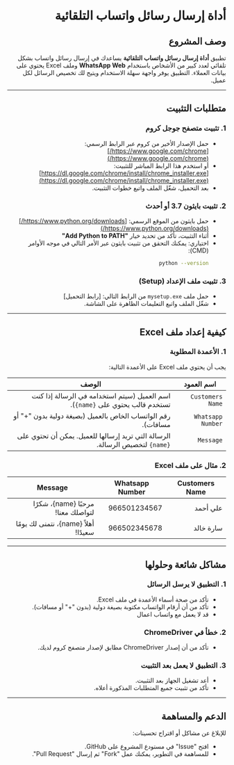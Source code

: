 
<div dir="rtl">

# أداة إرسال رسائل واتساب التلقائية

## **وصف المشروع**
تطبيق **أداة إرسال رسائل واتساب التلقائية** يساعدك في إرسال رسائل واتساب بشكل تلقائي لعدد كبير من الأشخاص باستخدام **WhatsApp Web** وملف Excel يحتوي على بيانات العملاء. التطبيق يوفر واجهة سهلة الاستخدام ويتيح لك تخصيص الرسائل لكل عميل.

---

## **متطلبات التثبيت**

### **1. تثبيت متصفح جوجل كروم**
- حمل الإصدار الأخير من كروم عبر الرابط الرسمي:
  [https://www.google.com/chrome/](https://www.google.com/chrome/)
- أو استخدم هذا الرابط المباشر للتثبيت:
  [https://dl.google.com/chrome/install/chrome_installer.exe](https://dl.google.com/chrome/install/chrome_installer.exe)
- بعد التحميل، شغّل الملف واتبع خطوات التثبيت.

### **2. تثبيت بايثون 3.7 أو أحدث**
- حمل بايثون من الموقع الرسمي:
  [https://www.python.org/downloads/](https://www.python.org/downloads/)
- أثناء التثبيت، تأكد من تحديد خيار **"Add Python to PATH"**
- اختياري: يمكنك التحقق من تثبيت بايثون عبر الأمر التالي في موجه الأوامر (CMD):
  ```bash
  python --version
  ```

### **3. تثبيت ملف الإعداد (Setup)**
- حمل ملف `mysetup.exe` من الرابط التالي: [رابط التحميل]
- شغّل الملف واتبع التعليمات الظاهرة على الشاشة.

---

## **كيفية إعداد ملف Excel**

### **1. الأعمدة المطلوبة**
يجب أن يحتوي ملف Excel على الأعمدة التالية:

| **اسم العمود**       | **الوصف**                                                                 |
|-----------------------|---------------------------------------------------------------------------|
| `Customers Name`      | اسم العميل (سيتم استخدامه في الرسالة إذا كنت تستخدم قالب يحتوي على `{name}`). |
| `Whatsapp Number`     | رقم الواتساب الخاص بالعميل (بصيغة دولية بدون "+" أو مسافات).              |
| `Message`             | الرسالة التي تريد إرسالها للعميل. يمكن أن تحتوي على `{name}` لتخصيص الرسالة. |

### **2. مثال على ملف Excel**

| **Customers Name** | **Whatsapp Number** | **Message**                          |
|--------------------|---------------------|--------------------------------------|
| علي أحمد           | 966501234567       | مرحبًا {name}، شكرًا لتواصلك معنا!  |
| سارة خالد          | 966502345678       | أهلاً {name}، نتمنى لك يومًا سعيدًا! |

---

## **مشاكل شائعة وحلولها**

### **1. التطبيق لا يرسل الرسائل**
- تأكد من صحة أسماء الأعمدة في ملف Excel.
- تأكد من أن أرقام الواتساب مكتوبة بصيغة دولية (بدون "+" أو مسافات).
- قد لا يعمل مع واتساب اعمال 

### **2. خطأ في ChromeDriver**
- تأكد من أن إصدار ChromeDriver مطابق لإصدار متصفح كروم لديك.

### **3. التطبيق لا يعمل بعد التثبيت**
- أعد تشغيل الجهاز بعد التثبيت.
- تأكد من تثبيت جميع المتطلبات المذكورة أعلاه.

---

## **الدعم والمساهمة**
للإبلاغ عن مشاكل أو اقتراح تحسينات:
- افتح "Issue" في مستودع المشروع على GitHub.
- للمساهمة في التطوير، يمكنك عمل "Fork" ثم إرسال "Pull Request".

</div>
